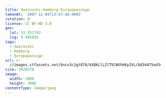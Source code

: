 ```yaml
---
title: Swarovski Hamburg Europapassage
takenAt: '2007-12-04T13:47:48.000Z'
rotation: 0
license: CC BY-ND 3.0
geo:
  lat: 53.551743
  lng: 9.995026
tags:
  - Swarovski
  - Hamburg
  - Europapassage
url: >-
  //images.ctfassets.net/bncv3c2gt878/kXOKLlL2lTVCWVh6KpIXL/b834475ed349306a0208dc213fc83330/swarovski-hamburg-europapassage_4560262964_o
size: 3028378
image:
  width: 2000
  height: 3008
contentType: image/jpeg
---
```


